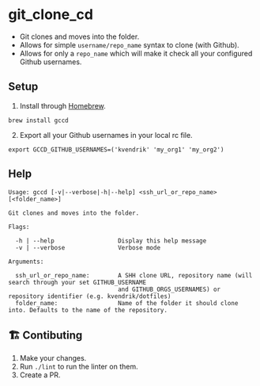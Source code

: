 # git_clone_cd

- Git clones and moves into the folder.
- Allows for simple `username/repo_name` syntax to clone (with Github).
- Allows for only a `repo_name` which will make it check all your configured Github usernames.

## Setup

1. Install through [Homebrew](https://brew.sh/).
```
brew install gccd
```

2. Export all your Github usernames in your local rc file.
```
export GCCD_GITHUB_USERNAMES=('kvendrik' 'my_org1' 'my_org2')
```

## Help

```
Usage: gccd [-v|--verbose|-h|--help] <ssh_url_or_repo_name> [<folder_name>]

Git clones and moves into the folder.

Flags:

  -h | --help                  Display this help message
  -v | --verbose               Verbose mode

Arguments:
  
  ssh_url_or_repo_name:        A SHH clone URL, repository name (will search through your set GITHUB_USERNAME
                               and GITHUB_ORGS_USERNAMES) or repository identifier (e.g. kvendrik/dotfiles)
  folder_name:                 Name of the folder it should clone into. Defaults to the name of the repository.
```

## 🏗 Contibuting
1. Make your changes.
1. Run `./lint` to run the linter on them.
1. Create a PR.